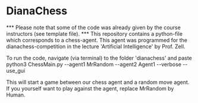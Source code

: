 # DianaChess

*** Please note that some of the code was already given by the course instructors (see template file). *** This repository contains a python-file which corresponds to a chess-agent. This agent was programmed for the dianachess-competition in the lecture 'Artificial Intelligence' by Prof. Zell. 

To run the code, navigate (via terminal) to the folder 'dianachess' and paste 
python3 ChessMain.py --agent1 MrRandom --agent2 Agent1 --verbose --use_gui

This will start a game between our chess agent and a random move agent. If you yourself want to play against the agent, replace MrRandom by Human.
